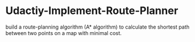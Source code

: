 # Udactiy-Implement-Route-Planner
build a route-planning algorithm (A* algorithm) to calculate the shortest path between two points on a map with minimal cost.

